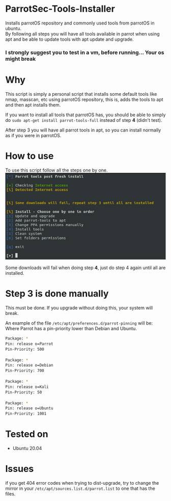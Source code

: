 # ParrotSec-Tools-Installer
Installs parrotOS repository and commonly used tools from parrotOS in ubuntu.  
By following all steps you will have all tools available in parrot when using apt and be able to update tools with apt update and upgrade.

### **I strongly suggest you to test in a vm, before running... Your os might break**

# Why
This script is simply a personal script that installs some default tools like nmap, masscan, etc using parrotOS repository, this is, adds the tools to apt and then apt installs them.

If you want to install all tools that parrotOS has, you should be able to simply do `sudo apt-get install parrot-tools-full` instead of step **4** (didn't test).

After step 3 you will have all parrot tools in apt, so you can install normally as if you were in parrotOS.

# How to use
To use this script follow all the steps one by one.  
![Script](script.png)

Some downloads will fail when doing step **4**, just do step 4 again until all are installed.

# Step 3 is done manually
This must be done. If you upgrade without doing this, your system will break.

An example of the file `/etc/apt/preferences.d/parrot-pinning` will be:  
Where Parrot has a pin-priority lower than Debian and Ubuntu.
```bash
Package: *
Pin: release o=Parrot
Pin-Priority: 500

Package: *
Pin: release o=Debian
Pin-Priority: 700

Package: *
Pin: release o=Kali
Pin-Priority: 50

Package: *
Pin: release o=Ubuntu
Pin-Priority: 1001
```

# Tested on
+ Ubuntu 20.04

# Issues

if you get 404 error codes when trying to dist-upgrade, try to change the mirror in your `/etc/apt/sources.list.d/parrot.list` to one that has the files.
